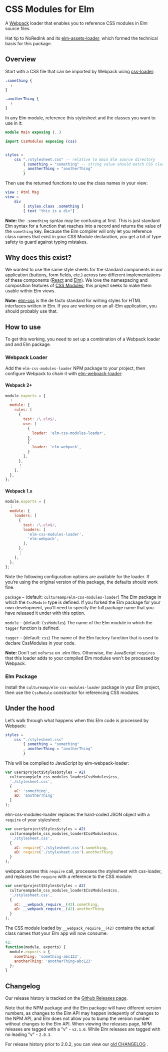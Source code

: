 # CSS Modules for Elm

A [Webpack][webpack] loader that enables you to reference CSS modules in Elm
source files.

Hat tip to NoRedInk and its [elm-assets-loader][elm-assets-loader], which
formed the technical basis for this package.

## Overview

Start with a CSS file that can be imported by Webpack using
[css-loader][css-loader]:

```css
.something {
  ⋮
}

.anotherThing {
  ⋮
}
```

In any Elm module, reference this stylesheet and the classes you want to use in
it:

```elm
module Main exposing (..)

import CssModules exposing (css)


styles =
    css "./stylesheet.css" -- relative to main Elm source directory
        { something = "something" -- string value should match CSS class name 
        , anotherThing = "anotherThing"
        }
```

Then use the returned functions to use the class names in your view:

```elm
view : Html Msg
view =
    div
        [ styles.class .something ]
        [ text "this is a div"]
```

**Note:** the `.something` syntax may be confusing at first. This is just standard Elm syntax for a function that reaches into a record and returns the value of the `something` key. Because the Elm compiler will only let you reference class names that exist in your CSS Module declaration, you get a bit of type safety to guard against typing mistakes.

## Why does this exist?

We wanted to use the same style sheets for the standard components in our
application (buttons, form fields, etc.) across two different implementations
of these components ([React][react] and [Elm][elm]). We love the namespacing and
composition features of [CSS Modules][css-modules]; this project seeks to make
them usable within Elm views.

**Note:** [elm-css][elm-css] is the de facto standard for writing styles for
HTML interfaces written in Elm. If you are working on an all-Elm application,
you should probably use that.

## How to use

To get this working, you need to set up a combination of a Webpack loader and
and Elm package.

### Webpack Loader

Add the `elm-css-modules-loader` NPM package to your project, then configure
Webpack to chain it with [elm-webpack-loader][elm-webpack-loader]:

#### Webpack 2+

```javascript
module.exports = {
  ⋮
  module: {
    rules: [
      {
        test: /\.elm$/,
        use: [
          {
            loader: 'elm-css-modules-loader',
          },
          {
            loader: 'elm-webpack',
          }
        ],
      },
      ⋮
    ],
  },
};
```

#### Webpack 1.x

```javascript
module.exports = {
  ⋮
  module: {
    loaders: [
      {
        test: /\.elm$/,
        loaders: [
          'elm-css-modules-loader',
          'elm-webpack',
        ],
      },
      ⋮
    ],
  },
};
```

Note the following configuration options are available for the loader. If you’re
using the original version of this package, the defaults should work fine.

`package` – (default: `cultureamp/elm-css-modules-loader`) The Elm package in
which the `CssModule` type is defined. If you forked the Elm package for your
own development, you’ll need to specify the full package name that you have
released it under with this option.

`module` – (default: `CssModules`) The name of the Elm module in which the
`tagger` function is defined.

`tagger` – (default: `css`) The name of the Elm factory function that is used
to declare CssModules in your code.

**Note:** Don't set `noParse` on .elm files. Otherwise, the JavaScript `require`s that this loader adds to your compiled Elm modules won't be processed by Webpack.

### Elm Package

Install the `cultureamp/elm-css-modules-loader` package in your Elm project,
then use the `CssModule` constructor for referencing CSS modules.

## Under the hood

Let’s walk through what happens when this Elm code is processed by Webpack:

```elm
styles =
    css "./stylesheet.css"
        { something = "something"
        , anotherThing = "anotherThing"
        }
```

This will be compiled to JavaScript by elm-webpack-loader:

```js
var user$project$Styles$styles = A2(
  cultureamp$elm_css_modules_loader$CssModules$css,
  './stylesheet.css',
  {
    aC: 'something',
    aD: 'anotherThing'
  }
);
```

elm-css-modules-loader replaces the hard-coded JSON object with a `require` of your stylesheet:

```js
var user$project$Styles$styles = A2(
  cultureamp$elm_css_modules_loader$CssModules$css,
  './stylesheet.css',
  {
    aC: require('./stylesheet.css').something,
    aD: require('./stylesheet.css').anotherThing
  }
);
```

webpack parses this `require` call, processes the stylesheet with css-loader, and replaces the `require` with a reference to the CSS module:

```js
var user$project$Styles$styles = A2(
  cultureamp$elm_css_modules_loader$CssModules$css,
  './stylesheet.css',
  {
    aC: __webpack_require__(42).something,
    aD: __webpack_require__(42).anotherThing
  }
);
```

The CSS module loaded by `__webpack_require__(42)` contains the actual class names that your Elm app will now consume:

```js
42:
function(module, exports) {
  module.exports = {
    something: 'something-abc123',
    anotherThing: 'anotherThing-abc123'
  };
}
```

[css-loader]: https://www.npmjs.com/package/css-loader
[css-modules]: https://github.com/css-modules/css-modules
[elm]: http://elm-lang.org
[elm-assets-loader]: https://github.com/NoRedInk/elm-assets-loader
[elm-css]: https://github.com/rtfeldman/elm-css
[elm-webpack-loader]: https://www.npmjs.com/package/elm-webpack-loader
[react]: https://facebook.github.io/react/
[webpack]: https://webpack.js.org

## Changelog

Our release history is tracked on the [Github Releases page](https://github.com/cultureamp/elm-css-modules-loader/releases).

Note that the NPM package and the Elm package will have different version numbers, as changes to the Elm API may happen indepently of changes to the NPM API, and Elm does not allow you to bump the version number without changes to the Elm API. When viewing the releases page, NPM releases are tagged with a "v" - `v2.1.0`. While Elm releases are tagged with no leading "v" - `2.0.3`.

For release history prior to 2.0.2, you can view our [old CHANGELOG](https://github.com/cultureamp/elm-css-modules-loader/blob/6afcae3f61439f9a0f05cb84bb6a1aea2f1acd81/CHANGELOG.md)
.

